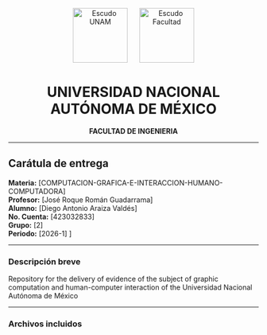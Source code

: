 <p align="center">
  <img src="assets/escudo_unam.png" width="110" alt="Escudo UNAM" />
  <img src="assets/escudo_facultad.png" width="110" alt="Escudo Facultad" style="margin-left:20px"/>
</p>

<div align="center">

# UNIVERSIDAD NACIONAL AUTÓNOMA DE MÉXICO  
**FACULTAD DE INGENIERIA**

</div>

---

## Carátula de entrega

**Materia:** [COMPUTACION-GRAFICA-E-INTERACCION-HUMANO-COMPUTADORA]  
**Profesor:** [José Roque Román Guadarrama]   
**Alumno:** [Diego Antonio Araiza Valdés]  
**No. Cuenta:** [423032833]  
**Grupo:** [2]  
**Periodo:** [2026-1]  ]  

---

### Descripción breve
Repository for the delivery of evidence of the subject of graphic computation and human-computer interaction of the Universidad Nacional Autónoma de México

---

### Archivos incluidos
